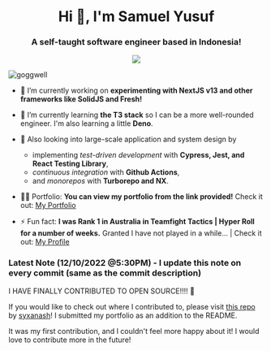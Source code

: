 <h1 align="center">Hi 👋, I'm Samuel Yusuf</h1>
<h3 align="center">A self-taught software engineer based in Indonesia!</h3>

<p align="center">
<img src="https://media-exp1.licdn.com/dms/image/D5616AQFGRyYCcYoj_g/profile-displaybackgroundimage-shrink_200_800/0/1664273195427?e=1670457600&v=beta&t=Gpj2rTvfVJnXKwbk29L6D7_zvYjnGVTRtIrxVz4g9Zo">
</p>
<p align="left"> <img src="https://komarev.com/ghpvc/?username=goggwell&label=Profile%20views&color=0e75b6&style=flat" alt="goggwell" /> </p>

- 🔭 I’m currently working on **experimenting with NextJS v13 and other frameworks like SolidJS and Fresh!**

- 🌱 I’m currently learning **the T3 stack** so I can be a more well-rounded engineer. I'm also learning a little **Deno**.

- 🌱 Also looking into large-scale application and system design by 
  * implementing *test-driven development* with **Cypress, Jest, and React Testing Library**, 
  * *continuous integration* with **Github Actions**, 
  * and *monorepos* with **Turborepo and NX**.

- 👨‍💻 Portfolio: **You can view my portfolio from the link provided!** Check it out: [My Portfolio](https://samlikescode.dev)

- ⚡ Fun fact: **I was Rank 1 in Australia in Teamfight Tactics | Hyper Roll for a number of weeks.** Granted I have not played in a while... | Check it out: [My Profile](https://lolchess.gg/profile/oce/goggwell)

### Latest Note (12/10/2022 @5:30PM) - I update this note on every commit (same as the commit description)
I HAVE FINALLY CONTRIBUTED TO OPEN SOURCE!!!! 🥳

If you would like to check out where I contributed to, please visit [this repo](https://github.com/syxanash/awesome-web-desktops) by [syxanash](https://github.com/syxanash/)! I submitted my portfolio as an addition to the README.

It was my first contribution, and I couldn't feel more happy about it! I would love to contribute more in the future!
